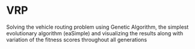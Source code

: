 # VRP
Solving the vehicle routing problem using Genetic Algorithm, the simplest evolutionary algorithm (eaSimple) and visualizing the results along with variation of the fitness scores throughout all generations
